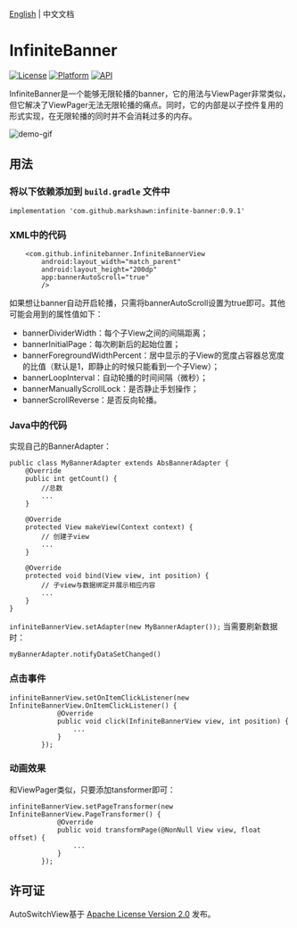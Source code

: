 [English](README.md)  |  中文文档

# InfiniteBanner
[![License](https://img.shields.io/badge/License-Apache%202.0-blue.svg)](https://opensource.org/licenses/Apache-2.0)
[![Platform](https://img.shields.io/badge/platform-android-green.svg)](http://developer.android.com/index.html)
[![API](https://img.shields.io/badge/API-14%2B-brightgreen.svg?style=flat)](https://android-arsenal.com/api?level=14)

InfiniteBanner是一个能够无限轮播的banner，它的用法与ViewPager非常类似，但它解决了ViewPager无法无限轮播的痛点。同时，它的内部是以子控件复用的形式实现，在无限轮播的同时并不会消耗过多的内存。

![demo-gif](https://github.com/Marksss/AndroidAutoSwitcher/blob/master/gif/demo.gif)
## 用法
### 将以下依赖添加到 `build.gradle` 文件中
``` implementation 'com.github.markshawn:infinite-banner:0.9.1' ```
### XML中的代码
```
    <com.github.infinitebanner.InfiniteBannerView
        android:layout_width="match_parent"
        android:layout_height="200dp"
		app:bannerAutoScroll="true"
        />
```
如果想让banner自动开启轮播，只需将bannerAutoScroll设置为true即可。其他可能会用到的属性值如下：
- bannerDividerWidth：每个子View之间的间隔距离；
- bannerInitialPage：每次刷新后的起始位置；
- bannerForegroundWidthPercent：居中显示的子View的宽度占容器总宽度的比值（默认是1，即静止的时候只能看到一个子View）；
- bannerLoopInterval：自动轮播的时间间隔（微秒）；
- bannerManuallyScrollLock：是否静止手划操作；
- bannerScrollReverse：是否反向轮播。

### Java中的代码
实现自己的BannerAdapter：
```
public class MyBannerAdapter extends AbsBannerAdapter {
    @Override
    public int getCount() {
		//总数
        ...
    }

    @Override
    protected View makeView(Context context) {
		// 创建子view
        ...
    }

    @Override
    protected void bind(View view, int position) {
        // 子view与数据绑定并展示相应内容
		...
    }
}
```
```infiniteBannerView.setAdapter(new MyBannerAdapter());```
当需要刷新数据时：

```myBannerAdapter.notifyDataSetChanged()```

### 点击事件
```
infiniteBannerView.setOnItemClickListener(new InfiniteBannerView.OnItemClickListener() {
            @Override
            public void click(InfiniteBannerView view, int position) {
                ...
            }
        });
```

### 动画效果
和ViewPager类似，只要添加tansformer即可：
```
infiniteBannerView.setPageTransformer(new InfiniteBannerView.PageTransformer() {
            @Override
            public void transformPage(@NonNull View view, float offset) {
                ...
            }
        });
```

## 许可证
AutoSwitchView基于 [Apache License Version 2.0](LICENSE) 发布。